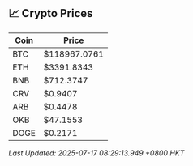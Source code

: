 ## 📈 Crypto Prices

| Coin | Price |
| ---- | ----- |
| BTC | $118967.0761 |
| ETH | $3391.8343 |
| BNB | $712.3747 |
| CRV | $0.9407 |
| ARB | $0.4478 |
| OKB | $47.1553 |
| DOGE | $0.2171 |

_Last Updated: 2025-07-17 08:29:13.949 +0800 HKT_